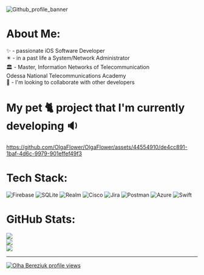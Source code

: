 
![Github_profile_banner](https://github.com/OlgaFlower/OlgaFlower/assets/44554910/3e1b1f52-2275-41b8-bf20-0293beaa24fc)


# About Me:
✨ - passionate iOS Software Developer<br>✴️ - in a past life a System/Network Administrator<br>🏛 - Master, Information Networks of Telecommunication<br>         Odessa National Telecommunications Academy<br>🌿 - I'm looking to collaborate with other developers<br>

# My pet 🐈 project that I'm currently developing 🔉 

https://github.com/OlgaFlower/OlgaFlower/assets/44554910/de4cc891-1baf-4d6c-9979-901effef49f3

# Tech Stack:
![Firebase](https://img.shields.io/badge/Firebase-039BE5?style=for-the-badge&logo=Firebase&logoColor=white) ![SQLite](https://img.shields.io/badge/sqlite-%2307405e.svg?style=for-the-badge&logo=sqlite&logoColor=white) ![Realm](https://img.shields.io/badge/Realm-39477F?style=for-the-badge&logo=realm&logoColor=white) ![Cisco](https://img.shields.io/badge/cisco-%23049fd9.svg?style=for-the-badge&logo=cisco&logoColor=black) ![Jira](https://img.shields.io/badge/jira-%230A0FFF.svg?style=for-the-badge&logo=jira&logoColor=white) ![Postman](https://img.shields.io/badge/Postman-FF6C37?style=for-the-badge&logo=postman&logoColor=white) ![Azure](https://img.shields.io/badge/azure-%230072C6.svg?style=for-the-badge&logo=microsoftazure&logoColor=white) ![Swift](https://img.shields.io/badge/swift-F54A2A?style=for-the-badge&logo=swift&logoColor=white)

# GitHub Stats:
![](https://github-readme-stats.vercel.app/api?username=OlgaFlower&theme=blue-green&hide_border=false&show_icons=true&include_all_commits=false&count_private=false)<br/>
![](https://github-readme-streak-stats.herokuapp.com/?user=OlgaFlower&theme=blue-green&hide_border=false)<br/>
![](https://github-readme-stats.vercel.app/api/top-langs/?username=OlgaFlower&theme=blue-green&hide_border=false&include_all_commits=false&count_private=false&layout=compact)

---



[![Olha Bereziuk profile views](https://u8views.com/api/v1/github/profiles/44554910/views/day-week-month-total-count.svg)](https://u8views.com/github/OlgaFlower)

